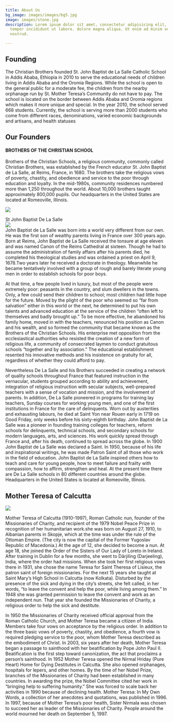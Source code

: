 ```yaml
---
title: About Us
bg_image: images/images/bg5.jpg
image: images/stone.jpg
description: Lorem ipsum dolor sit amet, consectetur adipisicing elit, sed do eiusmod
  tempor incididunt ut labore. dolore magna aliqua. Ut enim ad minim veniam, quis
  nostrud.

---
```

## Founding

The Christian Brothers founded St. John Baptist de La Salle Catholic School in Addis Ababa, Ethiopia in 2010 to serve the educational needs of children living in Addis Ababa and the Oromia Regions. While the school is open to the general public for a moderate fee, the children from the nearby orphanage run by St. Mother Teresa’s Community do not have to pay. The school is located on the border between Addis Ababa and Oromia regions which makes it more unique and special. In the year 2010, the school served 668 students. Currently, the school is serving more than 2000 students who come from different races, denominations, varied economic backgrounds and artisans, and health statuses

## Our Founders

#### BROTHERS OF THE CHRISTIAN SCHOOL

Brothers of the Christian Schools, a religious community, commonly called Christian Brothers, was established by the French educator St. John Baptist de La Salle, at Reims, France, in 1680. The brothers take the religious vows of poverty, chastity, and obedience and service to the poor through education and loyalty. In the mid-1980s, community residences numbered more than 1,250 throughout the world. About 10,000 brothers taught approximately 800,000 pupils. Our headquarters in the United States are located at Romeoville, Illinois.

![](/images/dls.png)

St John Baptist De La Salle  
![](/images/dlsp.jpg)  
John Baptist de La Salle was born into a world very different from our own. He was the first son of wealthy parents living in France over 300 years ago. Born at Reims, John Baptist de La Salle received the tonsure at age eleven and was named Canon of the Reims Cathedral at sixteen. Though he had to assume the administration of family affairs after his parents died, he completed his theological studies and was ordained a priest on April 9, 1678.Two years later he received a doctorate in theology. Meanwhile he became tentatively involved with a group of rough and barely literate young men in order to establish schools for poor boys.

At that time, a few people lived in luxury, but most of the people were extremely poor: peasants in the country, and slum dwellers in the towns. Only, a few could send their children to school; most children had little hope for the future. Moved by the plight of the poor who seemed so “far from salvation” either in this world or the next, he determined to put his own talents and advanced education at the service of the children “often left to themselves and badly brought up.” To be more effective, he abandoned his family home, moved in with the teachers, renounced his position as Canon and his wealth, and so formed the community that became known as the Brothers of the Christian Schools. His enterprise met opposition from the ecclesiastical authorities who resisted the creation of a new form of religious life, a community of consecrated laymen to conduct gratuitous schools “together and by association.” The educational establishment resented his innovative methods and his insistence on gratuity for all, regardless of whether they could afford to pay.

Nevertheless De La Salle and his Brothers succeeded in creating a network of quality schools throughout France that featured instruction in the vernacular, students grouped according to ability and achievement, integration of religious instruction with secular subjects, well-prepared teachers with a sense of vocation and mission, and the involvement of parents. In addition, De La Salle pioneered in programs for training lay teachers, Sunday courses for working young men, and one of the first institutions in France for the care of delinquents. Worn out by austerities and exhausting labours, he died at Saint Yon near Rouen early in 1719 on Good Friday, only weeks before his sixty-eighth birthday. John Baptist de La Salle was a pioneer in founding training colleges for teachers, reform schools for delinquents, technical schools, and secondary schools for modern languages, arts, and sciences. His work quickly spread through France and, after his death, continued to spread across the globe. In 1900 John Baptist de La Salle was declared a Saint. In 1950, because of his life and inspirational writings, he was made Patron Saint of all those who work in the field of education. John Baptist de La Salle inspired others how to teach and care for young people, how to meet failure and frailty with compassion, how to affirm, strengthen and heal. At the present time there are De La Salle schools in 80 different countries around the globe. Headquarters in the United States is located at Romeoville, Illinois.

## Mother Teresa of Calcutta

![](/images/mt.jpg)

Mother Teresa of Calcutta (1910-1997), Roman Catholic nun, founder of the Missionaries of Charity, and recipient of the 1979 Nobel Peace Prize in recognition of her humanitarian work.she was born on August 27, 1910, to Albanian parents in Skopje, which at the time was under the rule of the Ottoman Empire. (The city is now the capital of the Former Yugoslav Republic of Macedonia.) At the age of 12, she decided to become a nun. At age 18, she joined the Order of the Sisters of Our Lady of Loreto in Ireland. After training in Dublin for a few months, she went to Dārjiling (Darjeeling), India, where the order had missions. When she took her first religious vows there in 1931, she chose the name Teresa for Saint Theresa of Lisieux, the patron saint of foreign missionaries. For the next 15 years she taught at Saint Mary’s High School in Calcutta (now Kolkata). Disturbed by the presence of the sick and dying in the city’s streets, she felt called, in her words, “to leave the convent and help the poor, while living among them.” In 1948 she was granted permission to leave the convent and work as an independent nun. That year she founded the Missionaries of Charity, a religious order to help the sick and destitute.

In 1950 the Missionaries of Charity received official approval from the Roman Catholic Church, and Mother Teresa became a citizen of India. Members take four vows on acceptance by the religious order. In addition to the three basic vows of poverty, chastity, and obedience, a fourth vow is required pledging service to the poor, whom Mother Teresa described as the embodiment of Christ. In 2003, six years after her death, Mother Teresa began a passage to sainthood with her beatification by Pope John Paul II. Beatification is the first step toward canonization, the act that proclaims a person’s sainthood. In 1952 Mother Teresa opened the Nirmal Hriday (Pure Heart) Home for Dying Destitutes in Calcutta. She also opened orphanages, hospitals for lepers, and other homes. By the time of her Nobel Prize, branches of the Missionaries of Charity had been established in many countries. In awarding the prize, the Nobel Committee cited her work in “bringing help to suffering humanity.” She was forced to scale back her activities in 1990 because of declining health. Mother Teresa: In My Own Words, a collection of her anecdotes and quotations, was published in 1996. In 1997, because of Mother Teresa’s poor health, Sister Nirmala was chosen to succeed her as leader of the Missionaries of Charity. People around the world mourned her death on September 5, 1997.